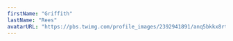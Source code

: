 ```yaml
---
firstName: "Griffith"
lastName: "Rees"
avatarURL: "https://pbs.twimg.com/profile_images/2392941891/anq5bkkx8rtdhn8p2i9m_400x400.png"
---
```

